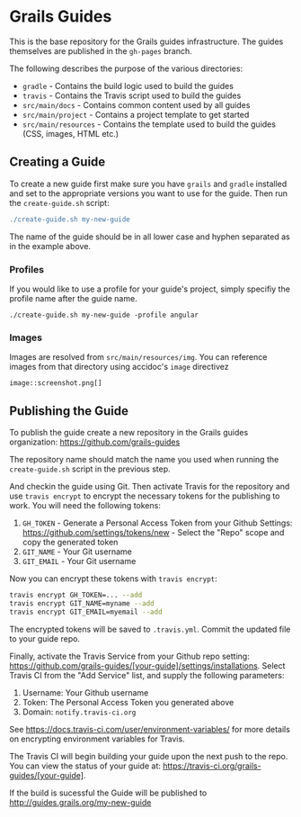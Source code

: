 # Grails Guides

This is the base repository for the Grails guides infrastructure. The guides themselves are published in the `gh-pages` branch.

The following describes the purpose of the various directories:

* `gradle` - Contains the build logic used to build the guides
* `travis` - Contains the Travis script used to build the guides
* `src/main/docs` - Contains common content used by all guides
* `src/main/project` - Contains a project template to get started
* `src/main/resources` - Contains the template used to build the guides (CSS, images, HTML etc.)

## Creating a Guide

To create a new guide first make sure you have `grails` and `gradle` installed and set to the appropriate versions you want to use for the guide. Then run the `create-guide.sh` script:

```groovy
./create-guide.sh my-new-guide
```

The name of the guide should be in all lower case and hyphen separated as in the example above.

### Profiles

If you would like to use a profile for your guide's project, simply specifiy the profile name after the guide name.

```
./create-guide.sh my-new-guide -profile angular
```

### Images

Images are resolved from `src/main/resources/img`. You can reference images
from that directory using accidoc's `image` directivez 

```
image::screenshot.png[]
```

## Publishing the Guide

To publish the guide create a new repository in the Grails guides organization: https://github.com/grails-guides

The repository name should match the name you used when running the `create-guide.sh` script in the previous step.

And checkin the guide using Git. Then activate Travis for the repository and use `travis encrypt` to encrypt the necessary tokens for the publishing to work. You will need the following tokens:

1. `GH_TOKEN` - Generate a Personal Access Token from your Github Settings: https://github.com/settings/tokens/new - Select the "Repo" scope and copy the generated token
2. `GIT_NAME` - Your Git username
3. `GIT_EMAIL` - Your Git username

Now you can encrypt these tokens with `travis encrypt`:

```bash
travis encrypt GH_TOKEN=... --add
travis encrypt GIT_NAME=myname --add
travis encrypt GIT_EMAIL=myemail --add
``` 

The encrypted tokens will be saved to `.travis.yml`. Commit the updated file to your guide repo.

Finally, activate the Travis Service from your Github repo setting: https://github.com/grails-guides/[your-guide]/settings/installations. Select Travis CI from the "Add Service" list, and supply the following parameters:

1. Username: Your Github username
2. Token: The Personal Access Token you generated above
3. Domain: `notify.travis-ci.org`

See https://docs.travis-ci.com/user/environment-variables/ for more details on encrypting environment variables for Travis.

The Travis CI will begin building your guide upon the next push to the repo. You can view the status of your guide at: https://travis-ci.org/grails-guides/[your-guide].

If the build is sucessful the Guide will be published to http://guides.grails.org/my-new-guide 
